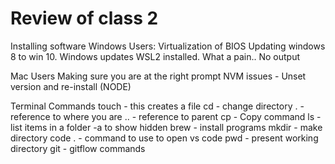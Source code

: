 # Review of class 2

Installing software
Windows Users:
    Virtualization of BIOS
    Updating windows 8 to win 10.
    Windows updates
    WSL2 installed.  What a pain..
    No output

Mac Users
    Making sure you are at the right prompt
    NVM issues - Unset version and re-install (NODE)

Terminal Commands
    touch - this creates a file
    cd - change directory
    . - reference to where you are
    .. - reference to parent
    cp - Copy command
    ls - list items in a folder -a to show hidden
    brew - install programs
    mkdir - make directory
    code . - command to use to open vs code
    pwd - present working directory
    git - gitflow commands
